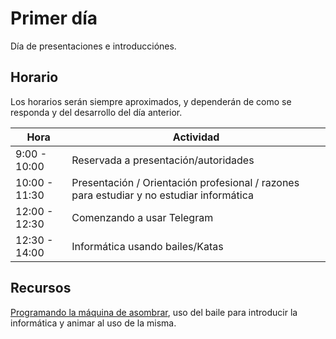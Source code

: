 # Primer día

Día de presentaciones e introducciónes.

## Horario

Los horarios serán siempre aproximados, y dependerán de como se responda y del desarrollo del día anterior.

| Hora | Actividad |
| ------------ | ----------|
| 9:00 - 10:00 | Reservada a presentación/autoridades |
| 10:00 - 11:30 | Presentación / Orientación profesional / razones para estudiar y no estudiar informática |
| 12:00 - 12:30 | Comenzando a usar Telegram |
| 12:30 - 14:00 | Informática usando bailes/Katas |


## Recursos

[Programando la máquina de asombrar](https://medium.com/@jjmerelo/programemos-la-m%C3%A1quina-de-asombrar-b0a96a5709e9), uso del baile para introducir la informática y animar al uso de la misma.
